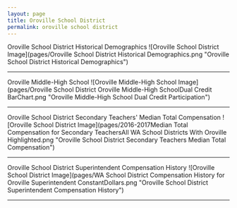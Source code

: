 ```yaml
---
layout: page
title: Oroville School District
permalink: oroville school district
---
```



Oroville School District Historical Demographics
![Oroville School District Image](pages/Oroville School District Historical Demographics.png "Oroville School District Historical Demographics")

___

Oroville Middle-High School
![Oroville Middle-High School Image](pages/Oroville School District Oroville Middle-High SchoolDual Credit BarChart.png "Oroville Middle-High School Dual Credit Participation")

___

Oroville School District Secondary Teachers' Median Total Compensation
![Oroville School District Image](pages/2016-2017Median Total Compensation for Secondary TeachersAll WA School Districts With Oroville Highlighted.png "Oroville School District Secondary Teachers Median Total Compensation")

___

Oroville School District Superintendent Compensation History
![Oroville School District Image](pages/WA School District Compensation History for Oroville Superintendent ConstantDollars.png "Oroville School District Superintendent Compensation History")

___

